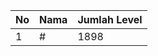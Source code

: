 | No | Nama            | Jumlah Level |
|----|-----------------|--------------|
| 1  | #    |    1898        |
